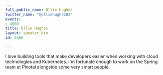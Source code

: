 ```yaml
---
full_public_name: Ollie Hughes
twitter_name: "@olliehughes82"
events:
- 4960
title: Ollie Hughes
layout: speaker_bio
id: 2466

---
```

I love building tools that make developers easier when working with cloud technologies and Kubernetes. I'm fortunate enough to work on the Spring team at Pivotal alongside some very smart people.
